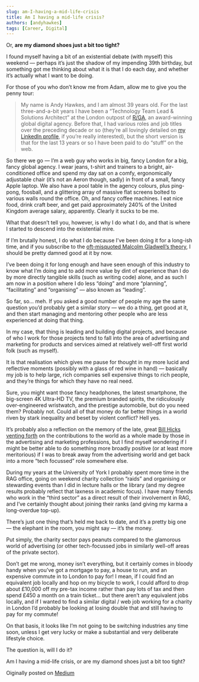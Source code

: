 ```yaml
---
slug: am-I-having-a-mid-life-crisis
title: Am I having a mid-life crisis?
authors: [andyhawkes]
tags: [Career, Digital]
---
```


Or, **are my diamond shoes just a bit too tight?**

I found myself having a bit of an existential debate (with myself) this weekend — perhaps it’s just the shadow of my impending 39th birthday, but something got me thinking about what it is that I do each day, and whether it’s actually what I want to be doing.

<!-- truncate -->

For those of you who don’t know me from Adam, allow me to give you the penny tour:

> My name is Andy Hawkes, and I am almost 39 years old.
For the last three-and-a-bit years I have been a “Technology Team Lead & Solutions Architect” at the London outpost of [R/GA](http://rga.com/offices/london), an award-winning global digital agency.
Before that, I had various roles and job titles over the preceding decade or so (they’re all lovingly detailed on [my LinkedIn profile](http://uk.linkedin.com/in/andyhawkes), if you’re really interested), but the short version is that for the last 13 years or so I have been paid to do “stuff” on the web.

So there we go — I’m a web guy who works in big, fancy London for a big, fancy global agency. I wear jeans, t-shirt and trainers to a bright, air-conditioned office and spend my day sat on a comfy, ergonomically adjustable chair (it’s not an Aeron though, sadly) in front of a small, fancy Apple laptop. We also have a pool table in the agency colours, plus ping-pong, foosball, and a glittering array of massive flat screens bolted to various walls round the office. Oh, and fancy coffee machines. I eat nice food, drink craft beer, and get paid approximately 240% of the United Kingdom average salary, apparently. Clearly it sucks to be me.

What that doesn’t tell you, however, is why I do what I do, and that is where I started to descend into the existential mire.

If I’m brutally honest, I do what I do because I’ve been doing it for a long-ish time, and if you subscribe to the [oft-misquoted Malcolm Gladwell’s theory](http://problogservice.com/2012/03/15/what-malcolm-gladwell-really-said-about-the-10000-hour-rule/), I should be pretty damned good at it by now.

I’ve been doing it for long enough and have seen enough of this industry to know what I’m doing and to add more value by dint of experience than I do by more directly tangible skills (such as writing code) alone, and as such I am now in a position where I do less “doing” and more “planning”, “facilitating” and “organising” — also known as “leading”.

So far, so… meh. If you asked a good number of people my age the same question you’d probably get a similar story — we do a thing, get good at it, and then start managing and mentoring other people who are less experienced at doing that thing.

In my case, that thing is leading and building digital projects, and because of who I work for those projects tend to fall into the area of advertising and marketing for products and services aimed at relatively well-off first world folk (such as myself).

It is that realisation which gives me pause for thought in my more lucid and reflective moments (possibly with a glass of red wine in hand) — basically my job is to help large, rich companies sell expensive things to rich people, and they’re things for which they have no real need.

Sure, you might want those fancy headphones, the latest smartphone, the big-screen 4K Ultra-HD TV, the premium branded spirits, the ridiculously over-engineered wristwatch, and the prestige automobile, but do you need them? Probably not. Could all of that money do far better things in a world riven by stark inequality and beset by violent conflict? Hell yes.

It’s probably also a reflection on the memory of the late, great [Bill Hicks venting forth](https://www.youtube.com/watch?v=MHCs3v_mFkM) on the contributions to the world as a whole made by those in the advertising and marketing professions, but I find myself wondering if I might be better able to do something more broadly positive (or at least more meritorious) if I was to break away from the advertising world and get back into a more “tech focussed” role somewhere else.

During my years at the University of York I probably spent more time in the RAG office, going on weekend charity collection “raids” and organising or stewarding events than I did in lecture halls or the library (and my degree results probably reflect that laxness in academic focus). I have many friends who work in the “third sector” as a direct result of their involvement in RAG, and I’ve certainly thought about joining their ranks (and giving my karma a long-overdue top-up).

There’s just one thing that’s held me back to date, and it’s a pretty big one — the elephant in the room, you might say — it’s the money.

Put simply, the charity sector pays peanuts compared to the glamorous world of advertising (or other tech-focussed jobs in similarly well-off areas of the private sector).

Don’t get me wrong, money isn’t everything, but it certainly comes in bloody handy when you’ve got a mortgage to pay, a house to run, and an expensive commute in to London to pay for! I mean, if I could find an equivalent job locally and hop on my bicycle to work, I could afford to drop about £10,000 off my pre-tax income rather than pay lots of tax and then spend £450 a month on a train ticket… but there aren’t any equivalent jobs locally, and if I wanted to find a similar digital / web job working for a charity in London I’d probably be looking at losing double that and still having to pay for my commute!

On that basis, it looks like I’m not going to be switching industries any time soon, unless I get very lucky or make a substantial and very deliberate lifestyle choice.

The question is, will I do it?

Am I having a mid-life crisis, or are my diamond shoes just a bit too tight?

Oiginally posted on [Medium](https://medium.com/@andyhawkes/a29e9bce4b78)
